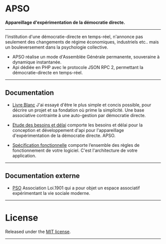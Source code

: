 # APSO
**Appareillage d'expérimentation de la démocratie directe.**

***

l'institution d'une démocratie-directe en temps-réel, n'annonce pas seulement des changements de régime économiques, industriels etc.. mais un bouleversement dans la psychologie collective.

* APSO réalise un mode d'Assemblée Générale permanente, souveraine à dynamique instantanée.
* Api dédiée en PHP avec le protocole JSON RPC 2, permettant la démocratie-directe en temps-réel.

***

## Documentation

* [Livre Blanc](doc/livre_blanc.md) J'ai essayé d'être le plus simple et concis possible, pour décrire un projet et sa fondation où prime la simplicité. Une base associative contrainte à une auto-gestion par démocratie directe.

* [Etude des besoins et délai](doc/etude_des_besoins_delai.md) comporte les besoins et délai pour la conception et développement d'api pour l'appareillage d'expérimentation de la démocratie directe. APSO.

* [Spécification fonctionnelle](doc/specification_fonctionnelle.md) comporte l’ensemble des règles de fonctionnement de votre logiciel. C'est l'architecture de votre application.


***

## Documentation externe

* [PSO](http://www.lasainteethique.org/leparti/2015/htm/20150107_00-PSO.htm) Association Loi.1901 qui a pour objet un espace associatif expérimentant la vie sociale moderne.

***

# License

Released under the [ MIT license](http://opensource.org/licenses/mit-license.php).

***